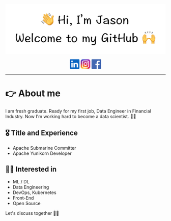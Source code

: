 <div align='center'>
    <img src="./asserts/title.png">
</div>
<p align='center'>
    <a href="https://www.linkedin.com/in/wen-chien-juan/"><img height="30" src="./asserts/linkedin.png"></a>
    <a href="instagram.com/kobe970219"><img height="30" src="./asserts/instagram.jpeg"></a>
    <a href="https://www.facebook.com/profile.php?id=100002012199354"><img height="30" src="./asserts/fb_icon_325x325.png"></a>
</p>
<hr>
<h1>👉 About me</h1>
I am fresh graduate. Ready for my first job, Data Engineer in Financial Industry. Now I'm working hard to become a data scientist. 👨‍🔬

<h2>🎖 Title and Experience</h2>
<ul>
<li>Apache Submarine Committer
<li>Apache Yunikorn Developer
</ul>

<h2>👨‍💻 Interested in</h2>
<ul>
<li>ML / DL
<li>Data Engineering
<li>DevOps, Kubernetes
<li>Front-End
<li>Open Source
</ul>
Let's discuss together 💁‍♂️